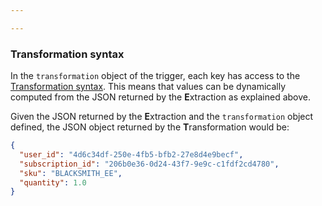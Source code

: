 ```yaml
---

---
```


### Transformation syntax

In the `transformation` object of the trigger, each key has access to the
[Transformation syntax](/blackmsith/transformation). This means that values can
be dynamically computed from the JSON returned by the **E**xtraction as explained
above.

Given the JSON returned by the **E**xtraction and the `transformation` object
defined, the JSON object returned by the **T**ransformation would be:
```json
{
  "user_id": "4d6c34df-250e-4fb5-bfb2-27e8d4e9becf",
  "subscription_id": "206b0e36-0d24-43f7-9e9c-c1fdf2cd4780",
  "sku": "BLACKSMITH_EE",
  "quantity": 1.0
}
```
